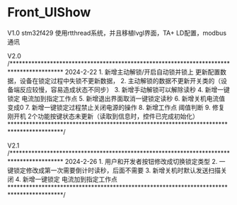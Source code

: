 # Front_UIShow
V1.0
stm32f429 使用rtthread系统，并且移植lvgl界面，TA+ LD配置，modbus通讯 


V2.0
/*****************************************************************************************
	2024-2-22
	1. 新增主动解锁/开启自动锁并锁上  更新配置数据，设备在锁定过程中失锁不更新数据，
	2. 主动解锁的数据不更新开关类的（设备端反应较慢，容易造成状态不同步）
	3. 新增手动解锁可以解除读秒
	4. 新增一键锁定 电流加到指定工作点
	5. 新增退出界面取消一键锁定读秒
	6. 新增关机电流值变成0
	7. 新增一键锁定过程禁止关闭电源的操作
	8. 新增工作点 阈值判断
	9. 修复刚开机 2个功能按键状态未更新（读取到信息时，控件已完成初始化）
*****************************************************************************************/

V2.1
/*****************************************************************************************
	2024-2-26
	1. 用户和开发者按钮修改成切换锁定类型
	2. 一键锁定修改成第一次需要倒计时读秒，后面不需要
	3. 新增关机时默认发送扫描关闭
	4. 新增一键锁定 电流加到指定工作点
*****************************************************************************************/